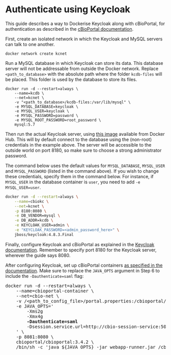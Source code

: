 # Authenticate using Keycloak #

This guide describes a way to Dockerise Keycloak along with
cBioPortal, for authentication as described in
the
[cBioPortal documentation](https://docs.cbioportal.org/2.2-authorization-and-authentication/authenticating-and-authorizing-users-via-keycloak#introduction).

First, create an isolated network in which the Keycloak and MySQL
servers can talk to one another.

```shell
docker network create kcnet
```

Run a MySQL database in which Keycloak can store its data. This
database server will not be addressable from outside the Docker
network. Replace `<path_to_database>` with the absolute path where
the folder `kcdb-files` will be placed. This folder is used by the
database to store its files.

```shell
docker run -d --restart=always \
    --name=kcdb \
    --net=kcnet \
    -v "<path_to_database>/kcdb-files:/var/lib/mysql" \
    -e MYSQL_DATABASE=keycloak \
    -e MYSQL_USER=keycloak \
    -e MYSQL_PASSWORD=password \
    -e MYSQL_ROOT_PASSWORD=root_password \
    mysql:5.7
```

Then run the actual Keycloak server, using
[this image](https://hub.docker.com/r/jboss/keycloak/)
available from Docker Hub. This will by default connect to the
database using the (non-root) credentials in the example above. The
server will be accessible to the outside world on port 8180, so make
sure to choose a strong administrator password.

The command below uses the default values for `MYSQL_DATABASE`, `MYSQL_USER` and `MYSQL_PASSWORD` (listed in the command above). If you wish to change these credentials, specify them in the command below. For instance, if `MYSQL_USER` in the database container is `user`, you need to add `-e MYSQL_USER=user`.

```sh
docker run -d --restart=always \
    --name=cbiokc \
    --net=kcnet \
    -p 8180:8080 \
    -e DB_VENDOR=mysql \
    -e DB_ADDR=kcdb \
    -e KEYCLOAK_USER=admin \
    -e "KEYCLOAK_PASSWORD=<admin_password_here>" \
    jboss/keycloak:4.8.3.Final
```

Finally, configure Keycloak and cBioPortal as explained in the [Keycloak
documentation](../Authenticating-and-Authorizing-Users-via-keycloak.md#configure-keycloak-to-authenticate-your-cbioportal-instance).
Remember to specify port 8180 for the Keycloak server, wherever the guide says
8080.

After configuring Keycloak, set up cBioPortal containers [as specified in the documentation](README.md). Make sure to replace
the `JAVA_OPTS` argument in Step 6 to include the `-Dauthenticate=saml` flag:

<pre>
docker run -d --restart=always \
    --name=cbioportal-container \
    --net=cbio-net \
    -v /&lt;path_to_config_file&gt;/portal.properties:/cbioportal/portal.properties:ro \
    -e JAVA_OPTS='
        -Xms2g
        -Xmx4g
        <b>-Dauthenticate=saml</b>
        -Dsession.service.url=http://cbio-session-service:5000/api/sessions/my_portal/
    ' \
    -p 8081:8080 \
    cbioportal/cbioportal:3.4.2 \
    /bin/sh -c 'java ${JAVA_OPTS} -jar webapp-runner.jar /cbioportal-webapp'
</pre>
